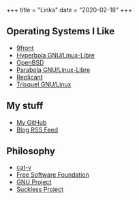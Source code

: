 +++
title = "Links"
date = "2020-02-18"
+++

## Operating Systems I Like

* [9front](http://9front.org/)
* [Hyperbola GNU/Linux-Libre](https://www.hyperbola.info/)
* [OpenBSD](https://www.openbsd.org/)
* [Parabola GNU/Linux-Libre](https://parabola.nu/)
* [Replicant](https://replicant.us/)
* [Trisquel GNU/Linux](https://trisquel.info/)

## My stuff

* [My GitHub](https://github.com/swegbun/)
* [Blog RSS Feed](https://benoneill.xyz/posts/index.xml)

## Philosophy

* [cat-v](http://cat-v.org/)
* [Free Software Foundation](https://www.fsf.org/about/)
* [GNU Project](https://www.gnu.org/philosophy/free-sw.html)
* [Suckless Project](https://suckless.org/philosophy/)
